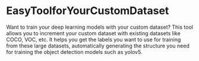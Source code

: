 # EasyToolforYourCustomDataset
Want to train your deep learning models with your custom dataset? This tool allows you to increment your custom dataset with existing datasets like COCO, VOC, etc. It helps you get the labels you want to use for training from these large datasets, automatically generating the structure you need for training the object detection models such as yolov5.  
